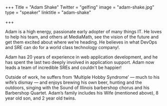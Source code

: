 +++
Title = "Adam Shake"
Twitter = "gelfing"
image = "adam-shake.jpg"
type = "speaker"
linktitle = "adam-shake"

+++

Adam is a high energy, passionate early adopter of many things IT. He loves to help his team, and others at MediaMath, see the vision of the future and get them excited about where we’re heading. He believes in what DevOps and SRE can do for a world class technology company!.

Adam has 20 years of experience in web application development, and he has spent the last two deeply involved in application support. Adam now leads a team of incredible SREs and couldn't be happier!

Outside of work, he suffers from ‘Multiple Hobby Syndrome’ — much to his wife’s dismay — and enjoys brewing his own beer, hunting and the outdoors, singing with the Sound of Illinois barbershop chorus and his Barbershop Quartet. Adam’s family includes his Wife (mentioned above), 8 year old son, and 2 year old twins.
